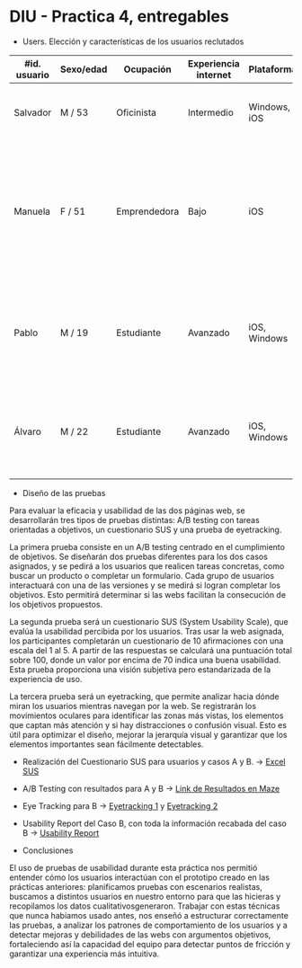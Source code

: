 # DIU - Practica 4, entregables

- Users. Elección y características de los usuarios reclutados

| #id. usuario | Sexo/edad | Ocupación   | Experiencia internet   | Plataforma     | Perfil cubierto                                                                  | TEST | SUS score |
|--------------|-----------|-------------|------------------------|----------------|----------------------------------------------------------------------------------|------|-----------|
| Salvador     | M / 53    | Oficinista  | Intermedio             | Windows, iOS   | Oficinista con cierta experiencia con la tecnología.                             | A    | 75.0      |
| Manuela      | F / 51    | Emprendedora| Bajo                   | iOS            | Emprendedora, dueña de una guardería desde hace más de 25 años. Es un poco negada con la tecnología, nunca le ha gustado mucho. | B    | 60.0      |
| Pablo        | M / 19    | Estudiante  | Avanzado               | iOS, Windows   | Estudiante de psicología al que le gusta mucho el uso de la tecnología para todas sus actividades diarias | B    | 75.0      |
| Álvaro       | M / 22    | Estudiante  | Avanzado               | iOS, Windows   | Estudiante de historia con poco intereses por la tecnología, más alla de un uso diario de su teléfono | A    | 70.0 |

- Diseño de las pruebas

Para evaluar la eficacia y usabilidad de las dos páginas web, se desarrollarán tres tipos de pruebas distintas: A/B testing con tareas orientadas a objetivos, un cuestionario SUS y una prueba de eyetracking.

La primera prueba consiste en un A/B testing centrado en el cumplimiento de objetivos. Se diseñarán dos pruebas diferentes para los dos casos asignados, y se pedirá a los usuarios que realicen tareas concretas, como buscar un producto o completar un formulario. Cada grupo de usuarios interactuará con una de las versiones y se medirá si logran completar los objetivos. Esto permitirá determinar si las webs facilitan la consecución de los objetivos propuestos.

La segunda prueba será un cuestionario SUS (System Usability Scale), que evalúa la usabilidad percibida por los usuarios. Tras usar la web asignada, los participantes completarán un cuestionario de 10 afirmaciones con una escala del 1 al 5. A partir de las respuestas se calculará una puntuación total sobre 100, donde un valor por encima de 70 indica una buena usabilidad. Esta prueba proporciona una visión subjetiva pero estandarizada de la experiencia de uso.

La tercera prueba será un eyetracking, que permite analizar hacia dónde miran los usuarios mientras navegan por la web. Se registrarán los movimientos oculares para identificar las zonas más vistas, los elementos que captan más atención y si hay distracciones o confusión visual. Esto es útil para optimizar el diseño, mejorar la jerarquía visual y garantizar que los elementos importantes sean fácilmente detectables.

- Realización del Cuestionario SUS para usuarios y casos A y B. -> [Excel SUS](CuestionarioSUS.xlsx)
- A/B Testing con resultados para A y B -> [Link de Resultados en Maze](https://app.maze.co/report/ReMade/37hia7mb6uiyy0/intro)
- Eye Tracking para B -> [Eyetracking 1](EyetrackingB1.png) y [Eyetracking 2](EyetrackingB2.png)
- Usability Report del Caso B, con toda la información recabada del caso B -> [Usability Report](P4_UsabReport_Mamallema_doneby_DIU3_ExtremosYDuros.md)

- Conclusiones

El uso de pruebas de usabilidad durante esta práctica nos permitió entender cómo los usuarios interactúan con el prototipo creado en las prácticas anteriores: planificamos pruebas con escenarios realistas, buscamos a distintos usuarios en nuestro entorno para que las hicieras y recopilamos los datos cualitativosgeneraron. Trabajar con estas técnicas que nunca habiamos usado antes, nos enseñó a estructurar correctamente las pruebas, a analizar los patrones de comportamiento de los usuarios y a detectar mejoras y debilidades de las webs con argumentos objetivos, fortaleciendo así la capacidad del equipo para detectar puntos de fricción y garantizar una experiencia más intuitiva.
